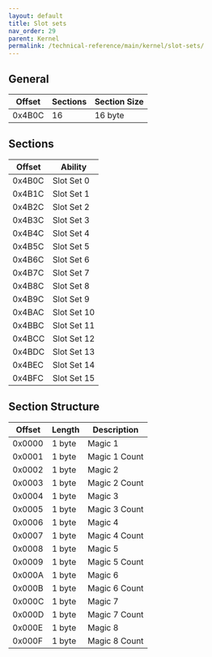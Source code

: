 ```yaml
---
layout: default
title: Slot sets
nav_order: 29
parent: Kernel
permalink: /technical-reference/main/kernel/slot-sets/
---
```


## General

| Offset | Sections | Section Size |
|--------|----------|--------------|
| 0x4B0C | 16       | 16 byte      |

## Sections

| Offset | Ability     |
|--------|-------------|
| 0x4B0C | Slot Set 0  |
| 0x4B1C | Slot Set 1  |
| 0x4B2C | Slot Set 2  |
| 0x4B3C | Slot Set 3  |
| 0x4B4C | Slot Set 4  |
| 0x4B5C | Slot Set 5  |
| 0x4B6C | Slot Set 6  |
| 0x4B7C | Slot Set 7  |
| 0x4B8C | Slot Set 8  |
| 0x4B9C | Slot Set 9  |
| 0x4BAC | Slot Set 10 |
| 0x4BBC | Slot Set 11 |
| 0x4BCC | Slot Set 12 |
| 0x4BDC | Slot Set 13 |
| 0x4BEC | Slot Set 14 |
| 0x4BFC | Slot Set 15 |

## Section Structure

| Offset | Length | Description   |
|--------|--------|---------------|
| 0x0000 | 1 byte | Magic 1       |
| 0x0001 | 1 byte | Magic 1 Count |
| 0x0002 | 1 byte | Magic 2       |
| 0x0003 | 1 byte | Magic 2 Count |
| 0x0004 | 1 byte | Magic 3       |
| 0x0005 | 1 byte | Magic 3 Count |
| 0x0006 | 1 byte | Magic 4       |
| 0x0007 | 1 byte | Magic 4 Count |
| 0x0008 | 1 byte | Magic 5       |
| 0x0009 | 1 byte | Magic 5 Count |
| 0x000A | 1 byte | Magic 6       |
| 0x000B | 1 byte | Magic 6 Count |
| 0x000C | 1 byte | Magic 7       |
| 0x000D | 1 byte | Magic 7 Count |
| 0x000E | 1 byte | Magic 8       |
| 0x000F | 1 byte | Magic 8 Count |